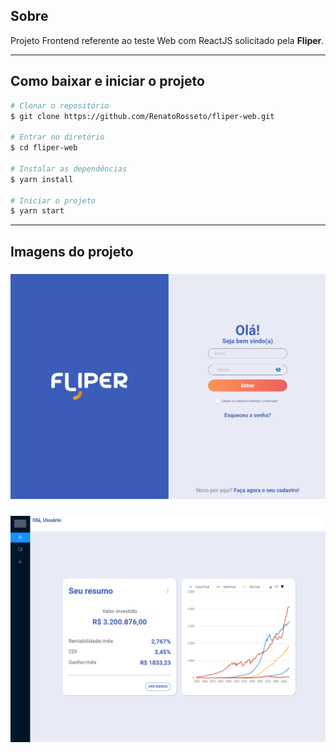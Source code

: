 ## Sobre

Projeto Frontend referente ao teste Web com ReactJS solicitado pela **Fliper**.

---

## Como baixar e iniciar o projeto

```bash
# Clonar o repositório
$ git clone https://github.com/RenatoRosseto/fliper-web.git

# Entrar no diretório
$ cd fliper-web

# Instalar as dependências
$ yarn install 

# Iniciar o projeto
$ yarn start

```
---

## Imagens do projeto

<h3>
  <img src="public/assets/readme/print_login.png">
</h3>

<h3>
  <img src="public/assets/readme/print_home.png">
</h3>